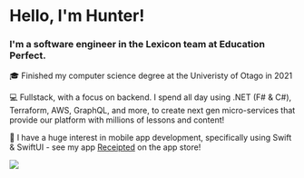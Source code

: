 # Hello, I'm Hunter!


### I'm a software engineer in the Lexicon team at Education Perfect. 

🎓 Finished my computer science degree at the Univeristy of Otago in 2021

💻 Fullstack, with a focus on backend. I spend all day using .NET (F# & C#), Terraform, AWS, GraphQL, and more, to create next gen micro-services that provide our platform with millions of lessons and content! 

📱 I have a huge interest in mobile app development, specifically using Swift & SwiftUI - see my app [Receipted](https://apps.apple.com/nz/app/receipted/id1589713322) on the app store!

![](https://github-readme-stats.vercel.app/api?username=hunterkingsbeer&count_private=true&show_icons=true&theme=github_dark&hide=contribs)
